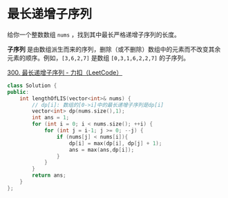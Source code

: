 # 最长递增子序列

给你一个整数数组 `nums` ，找到其中最长严格递增子序列的长度。

**子序列** 是由数组派生而来的序列，删除（或不删除）数组中的元素而不改变其余元素的顺序。例如，`[3,6,2,7]` 是数组 `[0,3,1,6,2,2,7]` 的子序列。

[300. 最长递增子序列 - 力扣（LeetCode）](https://leetcode.cn/problems/longest-increasing-subsequence/description/)

```c++
class Solution {
public:
    int lengthOfLIS(vector<int>& nums) {
        // dp[i]: 数组的[0->i]中的最长递增子序列是dp[i]
        vector<int> dp(nums.size(),1);
        int ans = 1;
        for (int i = 0; i < nums.size(); ++i) {
            for (int j = i-1; j >= 0; --j) {
                if (nums[j] < nums[i]){
                    dp[i] = max(dp[i], dp[j] + 1);
                    ans = max(ans,dp[i]);
                }
            }
        }
        return ans;
    }
};

```

```c#

```

